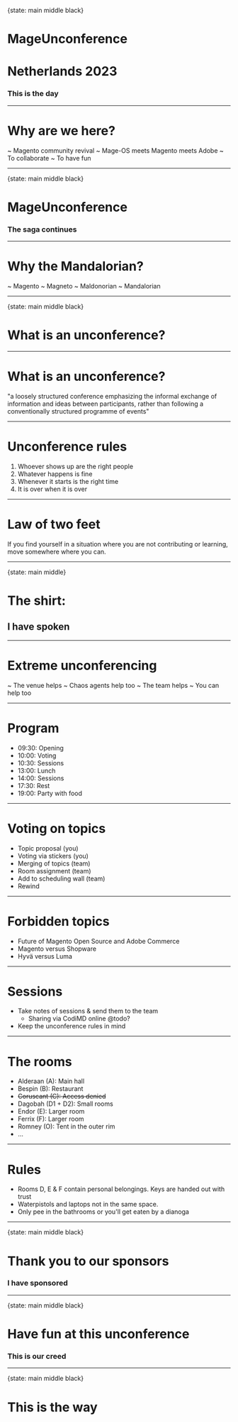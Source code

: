 {state: main middle black}

# MageUnconference
# Netherlands 2023
### This is the day

---
# Why are we here?
~ Magento community revival
~ Mage-OS meets Magento meets Adobe
~ To collaborate
~ To have fun

---
{state: main middle black}
# MageUnconference
### The saga continues

---
# Why the Mandalorian?
~ Magento
~ Magneto
~ Maldonorian
~ Mandalorian

---
{state: main middle black}
# What is an unconference?

---
# What is an unconference?
"a loosely structured conference emphasizing the informal exchange of information and ideas between participants, rather than following a conventionally structured programme of events"

---
# Unconference rules
1. Whoever shows up are the right people
2. Whatever happens is fine
3. Whenever it starts is the right time
4. It is over when it is over

---
# Law of two feet
If you find yourself in a situation where you are not contributing or learning, move somewhere where you can.

---
{state: main middle}
# The shirt:
## I have spoken

---
# Extreme unconferencing
~ The venue helps
~ Chaos agents help too
~ The team helps
~ You can help too

---
# Program
- 09:30: Opening
- 10:00: Voting
- 10:30: Sessions
- 13:00: Lunch
- 14:00: Sessions
- 17:30: Rest
- 19:00: Party with food

---
# Voting on topics
- Topic proposal (you)
- Voting via stickers (you)
- Merging of topics (team)
- Room assignment (team)
- Add to scheduling wall (team)
- Rewind

---
# Forbidden topics
- Future of Magento Open Source and Adobe Commerce
- Magento versus Shopware
- Hyvä versus Luma

---
# Sessions
- Take notes of sessions & send them to the team
    - Sharing via CodiMD online @todo?
- Keep the unconference rules in mind

---
# The rooms
- Alderaan (A): Main hall
- Bespin (B): Restaurant
- ~~Coruscant (C): Access denied~~
- Dagobah (D1 + D2): Small rooms
- Endor (E): Larger room
- Ferrix (F): Larger room
- Romney (O): Tent in the outer rim
- ...

---
# Rules
- Rooms D, E & F contain personal belongings. Keys are handed out with trust
- Waterpistols and laptops not in the same space.
- Only pee in the bathrooms or you'll get eaten by a dianoga

---
{state: main middle black}
# Thank you to our sponsors
### I have sponsored

---
{state: main middle black}
# Have fun at this unconference
### This is our creed

---
{state: main middle black}
# This is the way
